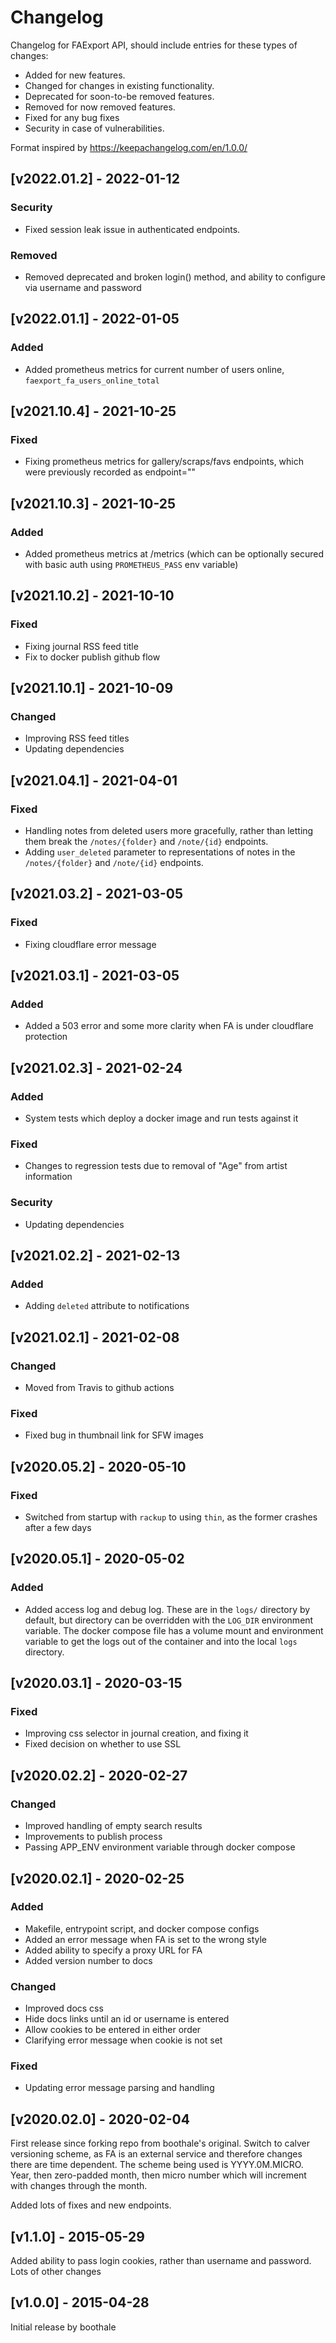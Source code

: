 # Changelog

Changelog for FAExport API, should include entries for these types of changes:

- Added for new features.
- Changed for changes in existing functionality.
- Deprecated for soon-to-be removed features.
- Removed for now removed features.
- Fixed for any bug fixes
- Security in case of vulnerabilities.

Format inspired by https://keepachangelog.com/en/1.0.0/

## [v2022.01.2] - 2022-01-12

### Security

- Fixed session leak issue in authenticated endpoints.

### Removed

- Removed deprecated and broken login() method, and ability to configure via username and password

## [v2022.01.1] - 2022-01-05

### Added

- Added prometheus metrics for current number of users online, `faexport_fa_users_online_total`

## [v2021.10.4] - 2021-10-25

### Fixed

- Fixing prometheus metrics for gallery/scraps/favs endpoints, which were previously recorded as endpoint=""

## [v2021.10.3] - 2021-10-25

### Added

- Added prometheus metrics at /metrics (which can be optionally secured with basic auth using `PROMETHEUS_PASS` env
  variable)

## [v2021.10.2] - 2021-10-10

### Fixed

- Fixing journal RSS feed title
- Fix to docker publish github flow

## [v2021.10.1] - 2021-10-09

### Changed

- Improving RSS feed titles
- Updating dependencies

## [v2021.04.1] - 2021-04-01

### Fixed

- Handling notes from deleted users more gracefully, rather than letting them break the `/notes/{folder}`
  and `/note/{id}` endpoints.
- Adding `user_deleted` parameter to representations of notes in the `/notes/{folder}` and `/note/{id}` endpoints.

## [v2021.03.2] - 2021-03-05

### Fixed

- Fixing cloudflare error message

## [v2021.03.1] - 2021-03-05

### Added

- Added a 503 error and some more clarity when FA is under cloudflare protection

## [v2021.02.3] - 2021-02-24

### Added

- System tests which deploy a docker image and run tests against it

### Fixed

- Changes to regression tests due to removal of "Age" from artist information

### Security

- Updating dependencies

## [v2021.02.2] - 2021-02-13
### Added
- Adding `deleted` attribute to notifications

## [v2021.02.1] - 2021-02-08
### Changed
- Moved from Travis to github actions
### Fixed
- Fixed bug in thumbnail link for SFW images

## [v2020.05.2] - 2020-05-10
### Fixed
- Switched from startup with `rackup` to using `thin`, as the former crashes after a few days

## [v2020.05.1] - 2020-05-02
### Added
- Added access log and debug log. These are in the `logs/` directory by default, but directory can be overridden with the `LOG_DIR` environment variable. The docker compose file has a volume mount and environment variable to get the logs out of the container and into the local `logs` directory.


## [v2020.03.1] - 2020-03-15
### Fixed
- Improving css selector in journal creation, and fixing it
- Fixed decision on whether to use SSL

## [v2020.02.2] - 2020-02-27
### Changed
- Improved handling of empty search results
- Improvements to publish process
- Passing APP_ENV environment variable through docker compose

## [v2020.02.1] - 2020-02-25
### Added
- Makefile, entrypoint script, and docker compose configs
- Added an error message when FA is set to the wrong style
- Added ability to specify a proxy URL for FA
- Added version number to docs

### Changed
- Improved docs css
- Hide docs links until an id or username is entered
- Allow cookies to be entered in either order
- Clarifying error message when cookie is not set

### Fixed
- Updating error message parsing and handling

## [v2020.02.0] - 2020-02-04
First release since forking repo from boothale's original.
Switch to calver versioning scheme, as FA is an external service and therefore changes there are time dependent.
The scheme being used is YYYY.0M.MICRO. Year, then zero-padded month, then micro number which will increment with changes through the month.

Added lots of fixes and new endpoints.

## [v1.1.0] - 2015-05-29
Added ability to pass login cookies, rather than username and password.
Lots of other changes

## [v1.0.0] - 2015-04-28
Initial release by boothale
